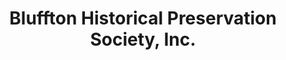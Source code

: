 ---
layout: repo
title: "Bluffton Historical Preservation Society, Inc."
id: 1895
permalink: repos/1895/
---